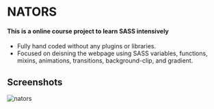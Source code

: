 # NATORS
#### This is a online course project to learn SASS intensively
  - Fully hand coded without any plugins or libraries.
  - Focused on deisning the webpage using SASS variables, functions, mixins, animations, transitions, background-clip, and gradient.

## Screenshots
![nators](https://user-images.githubusercontent.com/19483811/50933110-e0918980-1434-11e9-8b4f-4e00bef096c9.png)
